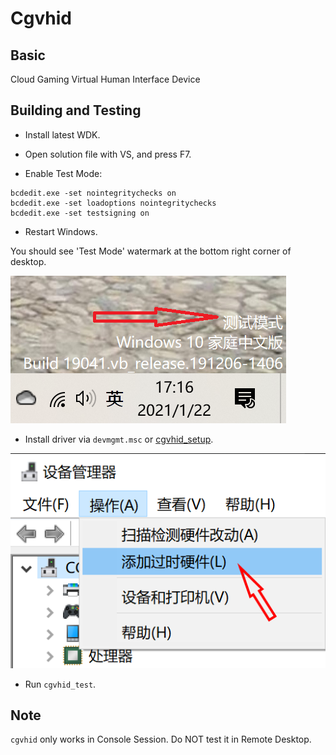 # Cgvhid

## Basic

Cloud Gaming Virtual Human Interface Device

## Building and Testing

- Install latest WDK.

- Open solution file with VS, and press F7.

- Enable Test Mode:

```
bcdedit.exe -set nointegritychecks on
bcdedit.exe -set loadoptions nointegritychecks
bcdedit.exe -set testsigning on
```

- Restart Windows.

You should see 'Test Mode' watermark at the bottom right corner of desktop.

![Test Mode](../../../doc/test-mode.png)

- Install driver via `devmgmt.msc` or [cgvhid_setup](../cgvhid_setup).

![devmgmt.msc](../../../doc/devmgmt.png)

- Run `cgvhid_test`.

## Note

`cgvhid` only works in Console Session. Do NOT test it in Remote Desktop.
